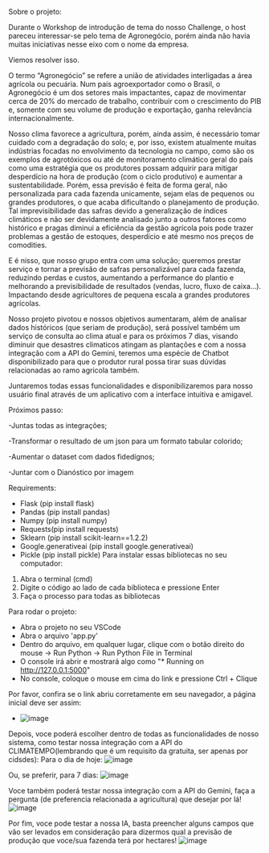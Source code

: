 Sobre o projeto: 

Durante o Workshop de introdução de tema do nosso Challenge, o host pareceu interessar-se 
pelo tema de Agronegócio, porém ainda não havia muitas iniciativas nesse eixo com o nome da empresa. 

Viemos resolver isso. 

O termo “Agronegócio” se refere a união de atividades interligadas a área agrícola ou pecuária. 
Num país agroexportador como o Brasil, o Agronegócio é um dos setores mais impactantes, capaz de 
movimentar cerca de 20% do mercado de trabalho, contribuir com o crescimento do PIB e, somente com 
seu volume de produção e exportação, ganha relevância internacionalmente.

Nosso clima favorece a agricultura, porém, ainda assim, é necessário tomar cuidado com a 
degradação do solo; e, por isso, existem atualmente muitas indústrias focadas no envolvimento da 
tecnologia no campo, como são os exemplos de agrotóxicos ou até de monitoramento climático geral do 
país como uma estratégia que os produtores possam adquirir para mitigar desperdício na hora de 
produção (com o ciclo produtivo) e aumentar a sustentabilidade. Porém, essa previsão é feita de forma 
geral, não personalizada para cada fazenda unicamente, sejam elas de pequenos ou grandes produtores, 
o que acaba dificultando o planejamento de produção. Tal imprevisibilidade das safras devido a 
generalização de índices climáticos e não ser devidamente analisado junto a outros fatores como histórico 
e pragas diminui a eficiência da gestão agrícola pois pode trazer problemas a gestão de estoques,
desperdício e até mesmo nos preços de comodities.

E é nisso, que nosso grupo entra com uma solução; queremos prestar serviço e tornar a previsão 
de safras personalizável para cada fazenda, reduzindo perdas e custos, aumentando a performance do 
plantio e melhorando a previsibilidade de resultados (vendas, lucro, fluxo de caixa...). Impactando desde 
agricultores de pequena escala a grandes produtores agrícolas.

Nosso projeto pivotou e nossos objetivos aumentaram, além de analisar dados históricos (que seriam de produção), será possível também um serviço de consulta ao clima
atual e para os próximos 7 dias, visando diminuir que desastres climaticos atingam as plantações e com a nossa integração com a API do Gemini, teremos uma espécie de Chatbot
disponibilizado para que o produtor rural possa tirar suas dúvidas relacionadas ao ramo agricola também.

Juntaremos todas essas funcionalidades e disponibilizaremos para nosso usuário final através de um aplicativo com a interface intuitiva e amigavel.

Próximos passo:

-Juntas todas as integrações;

-Transformar o resultado de um json para um formato tabular colorido;

-Aumentar o dataset com dados fidedígnos;

-Juntar com o Dianóstico por imagem 


Requirements:
- Flask (pip install flask)
- Pandas (pip install pandas)
- Numpy (pip install numpy)
- Requests(pip install requests)
- Sklearn (pip install scikit-learn==1.2.2)
- Google.generativeai (pip install google.generativeai)
- Pickle (pip install pickle)
Para instalar essas bibliotecas no seu computador:
1. Abra o terminal (cmd)
2. Digite o código ao lado de cada biblioteca e pressione Enter
3. Faça o processo para todas as bibliotecas

Para rodar o projeto:
- Abra o projeto no seu VSCode
- Abra o arquivo 'app.py'
- Dentro do arquivo, em qualquer lugar, clique com o botão direito do mouse -> Run Python -> Run Python File in Terminal
- O console irá abrir e mostrará algo como "* Running on http://127.0.0.1:5000"
- No console, coloque o mouse em cima do link e pressione Ctrl + Clique


Por favor, confira se o link abriu corretamente em seu navegador, a página inicial deve ser assim: 
- ![image](https://github.com/user-attachments/assets/4464afa3-63fd-4cc4-ba02-c4e9d256a9d2)

Depois, voce poderá escolher dentro de todas as funcionalidades de nosso sistema, como testar nossa integração com a API do CLIMATEMPO(lembrando que é um requisito da gratuita, ser apenas por cidsdes):
Para o dia de hoje:
![image](https://github.com/user-attachments/assets/086b0104-9b6b-43a8-8385-e9d0f7df586b)

Ou, se preferir, para 7 dias: 
![image](https://github.com/user-attachments/assets/3a47d12e-c5c3-492e-8f67-8c721a7c5c18)

Voce também poderá testar nossa integração com a API do Gemini, faça a pergunta (de preferencia relacionada a agricultura) que desejar por lá! 
![image](https://github.com/user-attachments/assets/bb210550-256e-4b49-9563-1ecf27a2b80e)

Por fim, voce pode testar a nossa IA, basta preencher alguns campos que vão ser levados em consideração para dizermos qual a previsão de produção que voce/sua fazenda terá por hectares! 
![image](https://github.com/user-attachments/assets/9521d808-e1df-4932-a69d-6b94d72b0caa)

